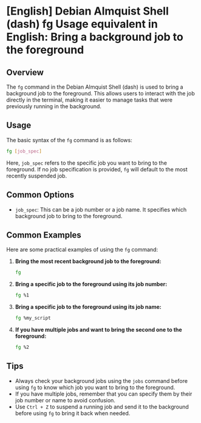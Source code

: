 # [English] Debian Almquist Shell (dash) fg Usage equivalent in English: Bring a background job to the foreground

## Overview
The `fg` command in the Debian Almquist Shell (dash) is used to bring a background job to the foreground. This allows users to interact with the job directly in the terminal, making it easier to manage tasks that were previously running in the background.

## Usage
The basic syntax of the `fg` command is as follows:

```bash
fg [job_spec]
```

Here, `job_spec` refers to the specific job you want to bring to the foreground. If no job specification is provided, `fg` will default to the most recently suspended job.

## Common Options
- `job_spec`: This can be a job number or a job name. It specifies which background job to bring to the foreground.

## Common Examples
Here are some practical examples of using the `fg` command:

1. **Bring the most recent background job to the foreground:**
   ```bash
   fg
   ```

2. **Bring a specific job to the foreground using its job number:**
   ```bash
   fg %1
   ```

3. **Bring a specific job to the foreground using its job name:**
   ```bash
   fg %my_script
   ```

4. **If you have multiple jobs and want to bring the second one to the foreground:**
   ```bash
   fg %2
   ```

## Tips
- Always check your background jobs using the `jobs` command before using `fg` to know which job you want to bring to the foreground.
- If you have multiple jobs, remember that you can specify them by their job number or name to avoid confusion.
- Use `Ctrl + Z` to suspend a running job and send it to the background before using `fg` to bring it back when needed.